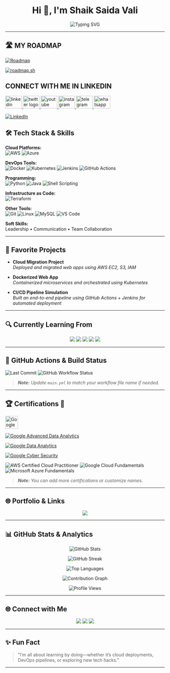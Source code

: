 <h1 align="center">Hi 👋, I'm Shaik Saida Vali</h1>

<p align="center">
  <img src="https://readme-typing-svg.demolab.com?font=Fira+Code&pause=1000&center=true&vCenter=true&width=450&lines=Cloud+%26+DevOps+Enthusiast;Aspiring+Program+Analyst+Intern;Tech+Explorer+%7C+Lifelong+Learner" alt="Typing SVG" />
</p>

---
## 🛣️ MY ROADMAP

[![Roadmap](https://img.shields.io/badge/🚀%20View-Roadmap-orange?style=for-the-badge)](https://github.com/shaiksaidavali/shaiksaidavali/blob/main/roadmap.md)


<a href="https://roadmap.sh"><img src="https://roadmap.sh/card/wide/651b0fcc1205b5c21b6a74fc?variant=light" alt="roadmap.sh"/></a> 

## CONNECT WITH ME IN LINKEDIN 

<div align="left">
  <a href="https://www.linkedin.com/in/shaiksaidavali/" target="blank">
    <img src="https://raw.githubusercontent.com/maurodesouza/profile-readme-generator/master/src/assets/icons/social/linkedin/default.svg" width="52" height="40" alt="linkedin logo"  />
  
  <a href="https://x.com/Urstrulysaida_" target="_blank">
    <img src="https://raw.githubusercontent.com/maurodesouza/profile-readme-generator/master/src/assets/icons/social/twitter/default.svg" width="52" height="40" alt="twitter logo"  />
  </a>
  <a href="https://www.youtube.com/@Urstrulysaida" target="_blank">
    <img src="https://raw.githubusercontent.com/maurodesouza/profile-readme-generator/master/src/assets/icons/social/youtube/default.svg" width="52" height="40" alt="youtube logo"  />
  </a>
  <a href="https://www.instagram.com/urstrulysaida/" target="_blank">
    <img src="https://raw.githubusercontent.com/maurodesouza/profile-readme-generator/master/src/assets/icons/social/instagram/default.svg" width="52" height="40" alt="instagram logo"  />
  </a>
  <a href="@Urstrulysaida" target="_blank">
    <img src="https://raw.githubusercontent.com/maurodesouza/profile-readme-generator/master/src/assets/icons/social/telegram/default.svg" width="52" height="40" alt="telegram logo"  />
  </a>
  <a href="https://wa.me/917674012184?text=hi" target="_blank">
    <img src="https://raw.githubusercontent.com/maurodesouza/profile-readme-generator/master/src/assets/icons/social/whatsapp/default.svg" width="52" height="40" alt="whatsapp logo"  />
  </a>
</div>



[![LinkedIn](https://img.shields.io/badge/LinkedIn-Profile-blue?logo=linkedin&style=for-the-badge)](https://www.linkedin.com/in/shaiksaidavali)


## 🛠️ **Tech Stack & Skills**

**Cloud Platforms:**  
![AWS](https://img.shields.io/badge/AWS-%23FF9900.svg?style=flat-square&logo=amazonaws&logoColor=white) ![Azure](https://img.shields.io/badge/Azure-%230072C6.svg?style=flat-square&logo=microsoftazure&logoColor=white)

**DevOps Tools:**  
![Docker](https://img.shields.io/badge/Docker-%230db7ed.svg?style=flat-square&logo=docker&logoColor=white) ![Kubernetes](https://img.shields.io/badge/Kubernetes-%23326ce5.svg?style=flat-square&logo=kubernetes&logoColor=white) ![Jenkins](https://img.shields.io/badge/Jenkins-%23D24939.svg?style=flat-square&logo=jenkins&logoColor=white) ![GitHub Actions](https://img.shields.io/badge/GitHub_Actions-%232671E5.svg?style=flat-square&logo=githubactions&logoColor=white)

**Programming:**  
![Python](https://img.shields.io/badge/Python-%233776AB.svg?style=flat-square&logo=python&logoColor=white) ![Java](https://img.shields.io/badge/Java-%23ED8B00.svg?style=flat-square&logo=java&logoColor=white) ![Shell Scripting](https://img.shields.io/badge/Shell-%23121011.svg?style=flat-square&logo=gnu-bash&logoColor=white)

**Infrastructure as Code:**  
![Terraform](https://img.shields.io/badge/Terraform-%235835CC.svg?style=flat-square&logo=terraform&logoColor=white)

**Other Tools:**  
![Git](https://img.shields.io/badge/Git-%23F05032.svg?style=flat-square&logo=git&logoColor=white) ![Linux](https://img.shields.io/badge/Linux-%23000.svg?style=flat-square&logo=linux&logoColor=white) ![MySQL](https://img.shields.io/badge/MySQL-%234479A1.svg?style=flat-square&logo=mysql&logoColor=white) ![VS Code](https://img.shields.io/badge/VSCode-%23007ACC.svg?style=flat-square&logo=visual-studio-code&logoColor=white)

**Soft Skills:**  
Leadership • Communication • Team Collaboration

---

## 🚀 **Favorite Projects**

- **Cloud Migration Project**  
  *Deployed and migrated web apps using AWS EC2, S3, IAM*

- **Dockerized Web App**  
  *Containerized microservices and orchestrated using Kubernetes*

- **CI/CD Pipeline Simulation**  
  *Built an end-to-end pipeline using GitHub Actions + Jenkins for automated deployment*

---

## 🔍 **Currently Learning From**

<p align="center">
  <a href="https://www.cloudskillsboost.google/"><img src="https://img.shields.io/badge/Google%20Cloud%20Skills%20Boost-4285F4?style=for-the-badge&logo=googlecloud&logoColor=white" /></a> 
  <a href="https://learn.microsoft.com/en-us/training/"><img src="https://img.shields.io/badge/Microsoft%20Learn-0078D4?style=for-the-badge&logo=microsoft&logoColor=white" /></a> 
  <a href="https://aws.amazon.com/training/"><img src="https://img.shields.io/badge/AWS%20Skill%20Builder-FF9900?style=for-the-badge&logo=amazonaws&logoColor=white" /></a> 
  <a href="https://www.linkedin.com/learning/"><img src="https://img.shields.io/badge/LinkedIn%20Learning-0A66C2?style=for-the-badge&logo=linkedin&logoColor=white" /></a> 
  <a href="https://www.udemy.com/"><img src="https://img.shields.io/badge/Udemy-A435F0?style=for-the-badge&logo=udemy&logoColor=white" /></a> 
</p>

---

## 🧰 **GitHub Actions & Build Status**

![Last Commit](https://img.shields.io/github/last-commit/urstrulysaidA/urstrulysaidA?style=for-the-badge&color=green&logo=git)
![GitHub Workflow Status](https://img.shields.io/github/actions/workflow/status/urstrulysaidA/urstrulysaidA/main.yml?label=Build&logo=github&style=for-the-badge)

> _**Note:** Update `main.yml` to match your workflow file name if needed._

---

## 🏆 **Certifications**  🏅 ##


<a href="https://www.coursera.org/account/accomplishments/certificate/YOUR_ID" target="_blank">
  <img src="https://upload.wikimedia.org/wikipedia/commons/2/2f/Google_2015_logo.svg" alt="Google Certificate" width="40"/>
</a>



[![Google Advanced Data Analytics](https://img.shields.io/badge/Google-Advanced%20Data%20Analytics-34A853?style=for-the-badge&logo=google)](https://www.coursera.org/account/accomplishments/certificate/YOUR_CERTIFICATE_ID)

[![Google Data Analytics ](https://img.shields.io/badge/Google%20Data%20Analytics-34A853?style=for-the-badge&logo=google)](https://www.coursera.org/account/accomplishments/certificate/YOUR_CERTIFICATE_ID)

[![Google Cyber Security ](https://img.shields.io/badge/Google%20Cyber%20Security-34A853?style=for-the-badge&logo=google)](https://www.coursera.org/account/accomplishments/certificate/YOUR_CERTIFICATE_ID)

![AWS Certified Cloud Practitioner](https://img.shields.io/badge/AWS%20Cloud%20Practitioner-232F3E?style=for-the-badge&logo=amazonaws&logoColor=white)
![Google Cloud Fundamentals](https://img.shields.io/badge/Google%20Cloud%20Fundamentals-4285F4?style=for-the-badge&logo=googlecloud&logoColor=white)
![Microsoft Azure Fundamentals](https://img.shields.io/badge/Azure%20Fundamentals-0078D4?style=for-the-badge&logo=microsoftazure&logoColor=white)

> _**Note:** You can add more certifications or customize names._

---

## 🌐 **Portfolio & Links**

<p align="center">
  <a href="https://bento.me/urstrulysaidA"><img src="https://img.shields.io/badge/Bento-Portfolio-%23FF5F5F?style=for-the-badge&logo=bento&logoColor=white"></a>
  
</p>

---

## 📊 **GitHub Stats & Analytics**

<p align="center">
  <img src="https://github-readme-stats.vercel.app/api?username=urstrulysaidA&show_icons=true&theme=radical" alt="GitHub Stats" />
</p>

<p align="center">
  <img src="https://github-readme-streak-stats.herokuapp.com?user=urstrulysaidA&theme=radical" alt="GitHub Streak" />
</p>

<p align="center">
  <img src="https://github-readme-stats.vercel.app/api/top-langs/?username=urstrulysaidA&layout=compact&theme=radical" alt="Top Languages" />
</p>

<p align="center">
  <img src="https://activity-graph.herokuapp.com/graph?username=urstrulysaidA&theme=radical" alt="Contribution Graph" />
</p>

<p align="center">
  <img src="https://komarev.com/ghpvc/?username=urstrulysaidA&style=flat-square&color=blue" alt="Profile Views" />
</p>

---

## 🌐 **Connect with Me**

<p align="center">
  <a href="https://www.linkedin.com/in/shaiksaidavali"><img src="https://img.shields.io/badge/LinkedIn-%230077B5.svg?style=for-the-badge&logo=linkedin&logoColor=white"/></a>
  <a href="https://twitter.com/UrstrulysaidA_"><img src="https://img.shields.io/badge/Twitter-%231DA1F2.svg?style=for-the-badge&logo=twitter&logoColor=white"/></a>
  <a href="https://wa.me/917674012184?text=hi"><img src="https://img.shields.io/badge/WhatsApp-%2325D366.svg?style=for-the-badge&logo=whatsapp&logoColor=white"/></a>
</p>

---

## ✨ **Fun Fact**

> "I’m all about learning by doing—whether it’s cloud deployments, DevOps pipelines, or exploring new tech hacks."

---





